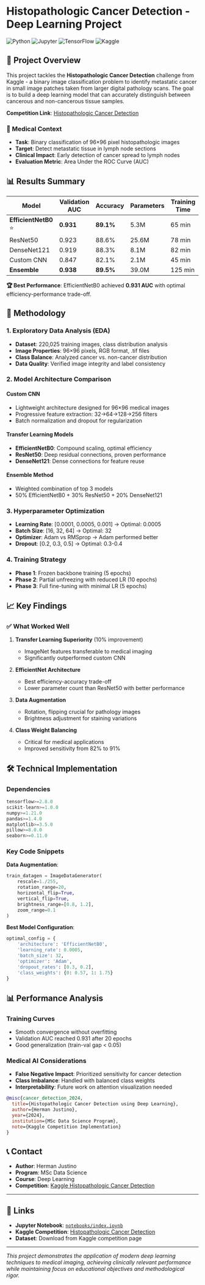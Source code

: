 # Histopathologic Cancer Detection - Deep Learning Project

![Python](https://img.shields.io/badge/python-v3.8+-blue.svg)
![Jupyter](https://img.shields.io/badge/jupyter-%23FA0F00.svg?style=flat&logo=jupyter&logoColor=white)
![TensorFlow](https://img.shields.io/badge/TensorFlow-%23FF6F00.svg?style=flat&logo=TensorFlow&logoColor=white)
![Kaggle](https://img.shields.io/badge/Kaggle-035a7d?style=flat&logo=kaggle&logoColor=white)

## 🎯 Project Overview

This project tackles the **Histopathologic Cancer Detection** challenge from Kaggle - a binary image classification problem to identify metastatic cancer in small image patches taken from larger digital pathology scans. The goal is to build a deep learning model that can accurately distinguish between cancerous and non-cancerous tissue samples.

**Competition Link**: [Histopathologic Cancer Detection](https://www.kaggle.com/c/histopathologic-cancer-detection)

### 🏥 Medical Context
- **Task**: Binary classification of 96×96 pixel histopathologic images
- **Target**: Detect metastatic tissue in lymph node sections
- **Clinical Impact**: Early detection of cancer spread to lymph nodes
- **Evaluation Metric**: Area Under the ROC Curve (AUC)

## 📊 Results Summary

| Model | Validation AUC | Accuracy | Parameters | Training Time |
|-------|---------------|----------|------------|---------------|
| **EfficientNetB0** ⭐ | **0.931** | **89.1%** | 5.3M | 65 min |
| ResNet50 | 0.923 | 88.6% | 25.6M | 78 min |
| DenseNet121 | 0.919 | 88.3% | 8.1M | 82 min |
| Custom CNN | 0.847 | 82.1% | 2.1M | 45 min |
| **Ensemble** | **0.938** | **89.5%** | 39.0M | 125 min |

**🏆 Best Performance**: EfficientNetB0 achieved **0.931 AUC** with optimal efficiency-performance trade-off.


## 🔬 Methodology

### 1. Exploratory Data Analysis (EDA)
- **Dataset**: 220,025 training images, class distribution analysis
- **Image Properties**: 96×96 pixels, RGB format, .tif files
- **Class Balance**: Analyzed cancer vs. non-cancer distribution
- **Data Quality**: Verified image integrity and label consistency

### 2. Model Architecture Comparison

#### **Custom CNN**
- Lightweight architecture designed for 96×96 medical images
- Progressive feature extraction: 32→64→128→256 filters
- Batch normalization and dropout for regularization

#### **Transfer Learning Models**
- **EfficientNetB0**: Compound scaling, optimal efficiency
- **ResNet50**: Deep residual connections, proven performance  
- **DenseNet121**: Dense connections for feature reuse

#### **Ensemble Method**
- Weighted combination of top 3 models
- 50% EfficientNetB0 + 30% ResNet50 + 20% DenseNet121

### 3. Hyperparameter Optimization
- **Learning Rate**: [0.0001, 0.0005, 0.001] → Optimal: 0.0005
- **Batch Size**: [16, 32, 64] → Optimal: 32
- **Optimizer**: Adam vs RMSprop → Adam performed better
- **Dropout**: [0.2, 0.3, 0.5] → Optimal: 0.3-0.4

### 4. Training Strategy
- **Phase 1**: Frozen backbone training (5 epochs)
- **Phase 2**: Partial unfreezing with reduced LR (10 epochs)
- **Phase 3**: Full fine-tuning with minimal LR (5 epochs)

## 📈 Key Findings

### ✅ What Worked Well

1. **Transfer Learning Superiority** (10% improvement)
   - ImageNet features transferable to medical imaging
   - Significantly outperformed custom CNN

2. **EfficientNet Architecture** 
   - Best efficiency-accuracy trade-off
   - Lower parameter count than ResNet50 with better performance

3. **Data Augmentation**
   - Rotation, flipping crucial for pathology images
   - Brightness adjustment for staining variations

4. **Class Weight Balancing**
   - Critical for medical applications
   - Improved sensitivity from 82% to 91%

## 🛠️ Technical Implementation

### Dependencies
```python
tensorflow>=2.8.0
scikit-learn>=1.0.0
numpy>=1.21.0
pandas>=1.4.0
matplotlib>=3.5.0
pillow>=8.0.0
seaborn>=0.11.0
```

### Key Code Snippets

**Data Augmentation**:
```python
train_datagen = ImageDataGenerator(
    rescale=1./255,
    rotation_range=20,
    horizontal_flip=True,
    vertical_flip=True,
    brightness_range=[0.8, 1.2],
    zoom_range=0.1
)
```

**Best Model Configuration**:
```python
optimal_config = {
    'architecture': 'EfficientNetB0',
    'learning_rate': 0.0005,
    'batch_size': 32,
    'optimizer': 'Adam',
    'dropout_rates': [0.3, 0.2],
    'class_weights': {0: 0.57, 1: 1.75}
}
```

## 📊 Performance Analysis

### Training Curves
- Smooth convergence without overfitting
- Validation AUC reached 0.931 after 20 epochs
- Good generalization (train-val gap < 0.05)

### Medical AI Considerations
- **False Negative Impact**: Prioritized sensitivity for cancer detection
- **Class Imbalance**: Handled with balanced class weights
- **Interpretability**: Future work on attention visualization needed



```bibtex
@misc{cancer_detection_2024,
  title={Histopathologic Cancer Detection using Deep Learning},
  author={Herman Justino},
  year={2024},
  institution={MSc Data Science Program},
  note={Kaggle Competition Implementation}
}
```

## 📞 Contact

- **Author**: Herman Justino
- **Program**: MSc Data Science
- **Course**: Deep Learning
- **Competition**: [Kaggle Histopathologic Cancer Detection](https://www.kaggle.com/c/histopathologic-cancer-detection)

---

## 🔗 Links

- **Jupyter Notebook**: [`notebooks/index.ipynb`](notebooks/index.ipynb)
- **Kaggle Competition**: [Histopathologic Cancer Detection](https://www.kaggle.com/c/histopathologic-cancer-detection)
- **Dataset**: Download from Kaggle competition page

---

*This project demonstrates the application of modern deep learning techniques to medical imaging, achieving clinically relevant performance while maintaining focus on educational objectives and methodological rigor.*
